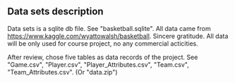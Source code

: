## Data sets description
Data sets is a sqlite db file. See "basketball.sqlite".
All data came from https://www.kaggle.com/wyattowalsh/basketball. Sincere gratitude.
All data will be only used for course project, no any commercial acticities.

After review, chose five tables as data records of the project.
See "Game.csv", "Player.csv", "Player_Attributes.csv", "Team.csv", "Team_Attributes.csv".
(Or "data.zip")
